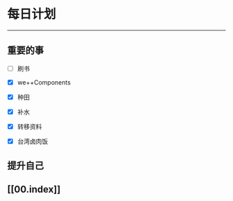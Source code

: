 
# 每日计划
---
## 重要的事

- [ ]  刷书
- [x]  we++Components
- [x]  种田
- [x] 补水
- [x] 转移资料
- [x] 台湾卤肉饭



## 提升自己

  



## [[00.index]]










